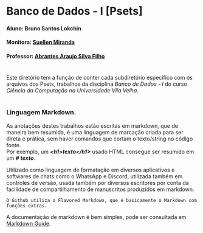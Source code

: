 # Banco de Dados - I [Psets]
#### Aluno: Bruno Santos Lokchin
#### Monitora: [Suellen Miranda](https://github.com/SuellenMiranda)
#### Professor: [Abrantes Araujo Silva Filho](https://github.com/abrantesasf)

#

Este diretório tem a função de conter cada subdiretório específico com os arquivos dos Psets, trabalhos da disciplina *Banco de Dados - I* do curso *Ciência da Computação na Universidade Vila Velha*.
#

### Linguagem Markdown.

As anotações destes trabalhos estão escritas em markdown, que de maneira bem resumida, é uma linguagem de marcação criada para ser direta e prática, sem haver comandos que cortam o texto/string no código fonte. <br>
Por exemplo, um ***\<h1\>texto\<\/h1\>*** usado HTML consegue ser resumido em um ***\# texto***.

Utilizado como linguagem de formatação em diversos aplicativos e softwares de chats como o WhatsApp e Discord, utilizada também em controles de versão, usada também por diversos escritores por conta da facilidade de compartilhamento de manuscritos produzidos em markdown.

`O Github utiliza o Flavored Markdown, que é basicamente o Markdown com funções extras.`

A documentação de markdown é bem simples, pode ser consultada em [Markdown Guide](https://www.markdownguide.org/basic-syntax/).

